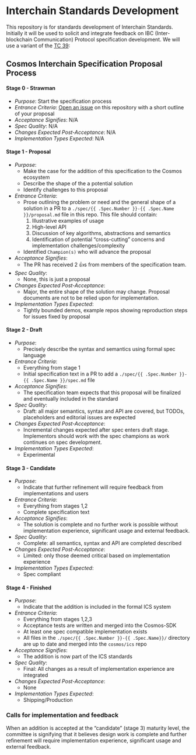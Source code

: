# Interchain Standards Development

This repository is for standards development of Interchain Standards. Initially it will be used to solicit and integrate feedback on IBC (Inter-blockchain Communication) Protocol specification development. We will use a variant of the [TC 39](https://tc39.github.io/process-document/):

## Cosmos Interchain Specification Proposal Process

#### Stage 0 - Strawman
- _*Purpose*_: Start the specification process
- _*Entrance Criteria*_: [Open an issue](https://github.com/cosmos/ics/issues/new) on this repository with a short outline of your proposal
- _*Acceptance Signifies*_: N/A
- _*Spec Quality*_: N/A
- _*Changes Expected Post-Acceptance*_: N/A
- _*Implementation Types Expected*_: N/A

#### Stage 1 - Proposal
- _*Purpose*_:
  * Make the case for the addition of this specification to the Cosmos ecosystem
  * Describe the shape of the a potential solution
  * Identify challenges to this proposal
- _*Entrance Criteria*_:
  * Prose outlining the problem or need and the general shape of a solution in a PR to a `./spec/{{ .Spec.Number }}-{{ .Spec.Name }}/proposal.md` file in this repo. This file should contain:
    1. Illustrative examples of usage
    1. High-level API
    1. Discussion of key algorithms, abstractions and semantics
    1. Identification of potential “cross-cutting” concerns and implementation challenges/complexity
  * Identified `Champion(s)` who will advance the proposal
- _*Acceptance Signifies*_:
  * The PR has received 2 :+1:s from members of the specification team.
- _*Spec Quality*_:
  * None, this is just a proposal
- _*Changes Expected Post-Acceptance*_:
  * Major, the entire shape of the solution may change. Proposal documents are not to be relied upon for implementation.
- _*Implementation Types Expected*_:
  * Tightly bounded demos, example repos showing reproduction steps for issues fixed by proposal

#### Stage 2 - Draft
- _*Purpose*_:
  * Precisely describe the syntax and semantics using formal spec language
- _*Entrance Criteria*_:
  * Everything from stage 1
  * Initial specification text in a PR to add a `./spec/{{ .Spec.Number }}-{{ .Spec.Name }}/spec.md` file
- _*Acceptance Signifies*_:
  * The specification team expects that this proposal will be finalized and eventually included in the standard
- _*Spec Quality*_:
  * Draft: all major semantics, syntax and API are covered, but TODOs, placeholders and editorial issues are expected
- _*Changes Expected Post-Acceptance*_:
  * Incremental changes expected after spec enters draft stage. Implementors should work with the spec champions as work continues on spec development.
- _*Implementation Types Expected*_:
  * Experimental

#### Stage 3 - Candidate
- _*Purpose*_:
  * Indicate that further refinement will require feedback from implementations and users
- _*Entrance Criteria*_:
  * Everything from stages 1,2
  * Complete specification text
- _*Acceptance Signifies*_:
  * The solution is complete and no further work is possible without implementation experience, significant usage and external feedback.
- _*Spec Quality*_:
  * Complete: all semantics, syntax and API are completed described
- _*Changes Expected Post-Acceptance*_:
  * Limited: only those deemed critical based on implementation experience
- _*Implementation Types Expected*_:
  * Spec compliant

#### Stage 4 - Finished
- _*Purpose*_:
  * Indicate that the addition is included in the formal ICS system
- _*Entrance Criteria*_:
  * Everything from stages 1,2,3
  * Acceptance tests are written and merged into the Cosmos-SDK
  * At least one spec compatible implementation exists
  * All files in the `./spec/{{ .Spec.Number }}-{{ .Spec.Name}}/` directory are up to date and merged into the `cosmos/ics` repo
- _*Acceptance Signifies*_:
  * The addition is now part of the ICS standards
- _*Spec Quality*_:
  * Final: All changes as a result of implementation experience are integrated
- _*Changes Expected Post-Acceptance*_:
  * None
- _*Implementation Types Expected*_:
  * Shipping/Production

### Calls for implementation and feedback

When an addition is accepted at the “candidate” (stage 3) maturity level, the committee is signifying that it believes design work is complete and further refinement will require implementation experience, significant usage and external feedback.
